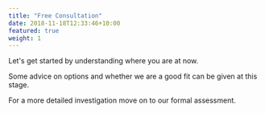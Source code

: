 ```yaml
---
title: "Free Consultation"
date: 2018-11-18T12:33:46+10:00
featured: true
weight: 1
---
```


Let's get started by understanding where you are at now.

Some advice on options and whether we are a good fit can be given at this stage.

For a more detailed investigation move on to our formal assessment.
